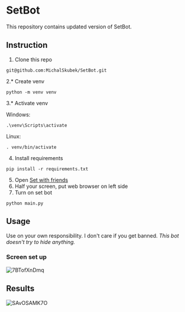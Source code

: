 # SetBot
This repository contains updated version of SetBot. 

## Instruction
1. Clone this repo
```
git@github.com:MichalSkubek/SetBot.git
```
2.* Create venv
```
python -m venv venv
```
3.* Activate venv

Windows:

``` 
.\venv\Scripts\activate
```

Linux:

```
. venv/bin/activate
```

4. Install requirements
```
pip install -r requirements.txt
```
5. Open [Set with friends](https://setwithfriends.com)
6. Half your screen, put web browser on left side
7. Turn on set bot
```
python main.py
```

## Usage
Use on your own responsibility. I don't care if you get banned. *This bot doesn't try to hide anything.*

### Screen set up
![7BTofXnDmq](https://user-images.githubusercontent.com/63967868/120119327-6bef4f00-c197-11eb-999c-09719e452b95.jpg)

## Results
![SAvOSAMK7O](https://user-images.githubusercontent.com/63967868/120119663-2fbcee00-c199-11eb-91e9-c9647856d953.jpg)


